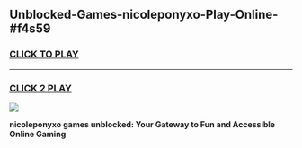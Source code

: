 
## Unblocked-Games-nicoleponyxo-Play-Online-#f4s59
<h3>
<a href="https://premium.freeplayer.one?title=nicoleponyxo&ref=27F">CLICK TO PLAY</a></h3>
<hr>

<h3>
<a href="https://premium.freeplayer.one?title=nicoleponyxo&ref=27F">CLICK 2 PLAY</a>
  
</h3>

<a href="https://premium.freeplayer.one?title=nicoleponyxo&ref=27F"><img src="https://clearcache.store/games.png"></a>


**nicoleponyxo games unblocked: Your Gateway to Fun and Accessible Online Gaming**
